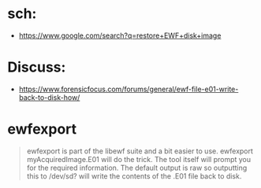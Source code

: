 # sch:
- https://www.google.com/search?q=restore+EWF+disk+image

# Discuss:
- https://www.forensicfocus.com/forums/general/ewf-file-e01-write-back-to-disk-how/

# ewfexport
>ewfexport is part of the libewf suite and a bit easier to use.
>ewfexport myAcquiredImage.E01 will do the trick. The tool itself will prompt you for the required information. The default output is raw so outputting this to /dev/sd? will write the contents of the .E01 file back to disk.
